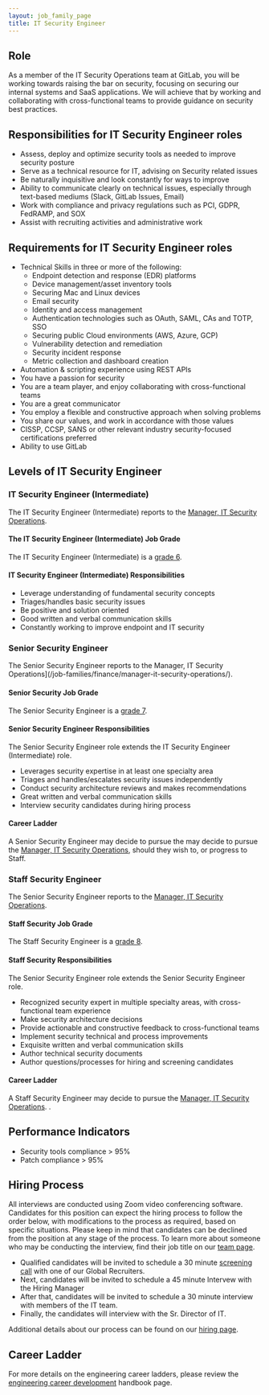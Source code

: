 ```yaml
---
layout: job_family_page
title: IT Security Engineer
---
```


## Role

As a member of the IT Security Operations team at GitLab, you will be working towards raising the bar on security, focusing on securing our internal systems and SaaS applications. We will achieve that by working and collaborating with cross-functional teams to provide guidance on security best practices.

## Responsibilities for IT Security Engineer roles

- Assess, deploy and optimize security tools as needed to improve security posture
- Serve as a technical resource for IT, advising on Security related issues
- Be naturally inquisitive and look constantly for ways to improve
- Ability to communicate clearly on technical issues, especially through text-based mediums (Slack, GitLab Issues, Email)
- Work with compliance and privacy regulations such as PCI, GDPR, FedRAMP, and SOX
- Assist with recruiting activities and administrative work

## Requirements for IT Security Engineer roles

- Technical Skills in three or more of the following:
    - Endpoint detection and response (EDR) platforms
    - Device management/asset inventory tools
    - Securing Mac and Linux devices
    - Email security
    - Identity and access management
    - Authentication technologies such as OAuth, SAML, CAs and TOTP, SSO
    - Securing public Cloud environments (AWS, Azure, GCP)
    - Vulnerability detection and remediation
    - Security incident response
    - Metric collection and dashboard creation
- Automation & scripting experience using REST APIs
- You have a passion for security
- You are a team player, and enjoy collaborating with cross-functional teams
- You are a great communicator
- You employ a flexible and constructive approach when solving problems
- You share our values, and work in accordance with those values
- CISSP, CCSP, SANS or other relevant industry security-focused certifications preferred
- Ability to use GitLab

## Levels of IT Security Engineer

### IT Security Engineer (Intermediate)

The IT Security Engineer (Intermediate) reports to the [Manager, IT Security Operations](/job-families/finance/manager-it-security-operations/).

#### The IT Security Engineer (Intermediate) Job Grade

The IT Security Engineer (Intermediate) is a [grade 6](https://about.gitlab.com/handbook/total-rewards/compensation/compensation-calculator/#gitlab-job-grades).

#### IT Security Engineer (Intermediate) Responsibilities

- Leverage understanding of fundamental security concepts
- Triages/handles basic security issues
- Be positive and solution oriented
- Good written and verbal communication skills
- Constantly working to improve endpoint and IT security

### Senior Security Engineer

The Senior Security Engineer reports to the Manager, IT Security Operations](/job-families/finance/manager-it-security-operations/).

#### Senior Security Job Grade

The Senior Security Engineer is a [grade 7](https://about.gitlab.com/handbook/total-rewards/compensation/compensation-calculator/#gitlab-job-grades).

#### Senior Security Engineer Responsibilities

The Senior Security Engineer role extends the IT Security Engineer (Intermediate) role.
- Leverages security expertise in at least one specialty area
- Triages and handles/escalates security issues independently
- Conduct security architecture reviews and makes recommendations
- Great written and verbal communication skills
- Interview security candidates during hiring process

#### Career Ladder

A Senior Security Engineer may decide to pursue the may decide to pursue the [Manager, IT Security Operations](/job-families/finance/manager-it-security-operations/), should they wish to, or progress to Staff.

### Staff Security Engineer

The Senior Security Engineer reports to the [Manager, IT Security Operations](/job-families/finance/manager-it-security-operations/).

#### Staff Security Job Grade

The Staff Security Engineer is a [grade 8](https://about.gitlab.com/handbook/total-rewards/compensation/compensation-calculator/#gitlab-job-grades).

#### Staff Security Responsibilities

The Senior Security Engineer role extends the Senior Security Engineer role.
- Recognized security expert in multiple specialty areas, with cross-functional team experience
- Make security architecture decisions
- Provide actionable and constructive feedback to cross-functional teams
- Implement security technical and process improvements
- Exquisite written and verbal communication skills
- Author technical security documents
- Author questions/processes for hiring and screening candidates

#### Career Ladder

A Staff Security Engineer may decide to pursue the [Manager, IT Security Operations](/job-families/finance/manager-it-security-operations/).
.

## Performance Indicators

- Security tools compliance > 95%
- Patch compliance > 95%

## Hiring Process

All interviews are conducted using Zoom video conferencing software. Candidates for this position can expect the hiring process to follow the order below, with modifications to the process as required, based on specific situations. Please keep in mind that candidates can be declined from the position at any stage of the process. To learn more about someone who may be conducting the interview, find their job title on our [team page](https://about.gitlab.com/company/team/).

- Qualified candidates will be invited to schedule a 30 minute [screening call](https://about.gitlab.com/handbook/hiring/interviewing/#screening-call) with one of our Global Recruiters.
- Next, candidates will be invited to schedule a 45 minute Intervew with the Hiring Manager
- After that, candidates will be invited to schedule a 30 minute interview with members of the IT team.
- Finally, the candidates will interview with the Sr. Director of IT.

Additional details about our process can be found on our [hiring page](https://about.gitlab.com/handbook/hiring/).

## Career Ladder

For more details on the engineering career ladders, please review the [engineering career development](https://about.gitlab.com/handbook/engineering/career-development/#roles) handbook page.

